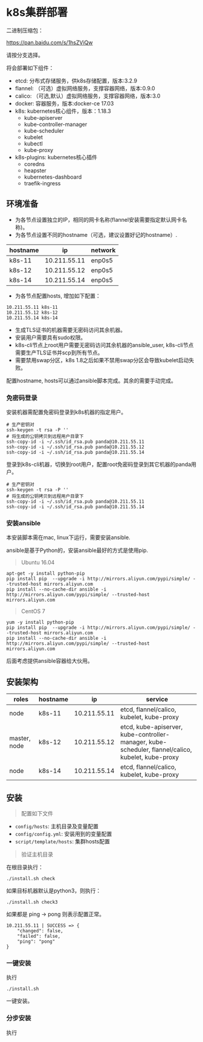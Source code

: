 # k8s集群部署

二进制压缩包：

https://pan.baidu.com/s/1hsZViQw

请按分支选择。

将会部署如下组件：

- etcd: 分布式存储服务，供k8s存储配置，版本:3.2.9
- flannel: （可选）虚拟网络服务，支撑容器网络，版本:0.9.0
- calico: （可选,默认）虚拟网络服务，支撑容器网络，版本:3.0
- docker: 容器服务，版本:docker-ce 17.03
- k8s: kubernetes核心组件，版本：1.18.3
	- kube-apiserver
	- kube-controller-manager
	- kube-scheduler
	- kubelet
	- kubectl
	- kube-proxy
- k8s-plugins: kubernetes核心插件
	- coredns
	- heapster
	- kubernetes-dashboard
	- traefik-ingress

## 环境准备

- 为各节点设置独立的IP，相同的网卡名称(flannel安装需要指定默认网卡名称)。
- 为各节点设置不同的hostname（可选，建议设置好记的hostname）.

hostname | ip | network
--- | --- | ---
k8s-11 | 10.211.55.11 | enp0s5
k8s-12 | 10.211.55.12 | enp0s5
k8s-14 | 10.211.55.14 | enp0s5

- 为各节点配置hosts, 增加如下配置：

```
10.211.55.11 k8s-11
10.211.55.12 k8s-12
10.211.55.14 k8s-14
```

- 生成TLS证书的机器需要无密码访问其余机器。
- 安装用户需要具有sudo权限。
- k8s-cli节点上root用户需要无密码访问其余机器的ansible_user, k8s-cli节点需要生产TLS证书并scp到所有节点。
- 需要禁用swap分区，k8s 1.8之后如果不禁用swap分区会导致kubelet启动失败。

配置hostname, hosts可以通过ansible脚本完成。其余的需要手动完成。

### 免密码登录

安装机器需配置免密码登录到k8s机器的指定用户。

```
# 生产密钥对
ssh-keygen -t rsa -P ''
# 将生成的公钥拷贝到远程用户目录下
ssh-copy-id -i ~/.ssh/id_rsa.pub panda@10.211.55.11
ssh-copy-id -i ~/.ssh/id_rsa.pub panda@10.211.55.12
ssh-copy-id -i ~/.ssh/id_rsa.pub panda@10.211.55.14
```

登录到k8s-cli机器，切换到root用户，配置root免密码登录到其它机器的panda用户。

```
# 生产密钥对
ssh-keygen -t rsa -P ''
# 将生成的公钥拷贝到远程用户目录下
ssh-copy-id -i ~/.ssh/id_rsa.pub panda@10.211.55.11
ssh-copy-id -i ~/.ssh/id_rsa.pub panda@10.211.55.14
```

### 安装ansible

本安装脚本需在mac, linux下运行，需要安装ansible.

ansible是基于Python的，安装ansible最好的方式是使用pip.

> Ubuntu 16.04

```
apt-get -y install python-pip
pip install pip  --upgrade -i http://mirrors.aliyun.com/pypi/simple/ --trusted-host mirrors.aliyun.com
pip install --no-cache-dir ansible -i http://mirrors.aliyun.com/pypi/simple/ --trusted-host mirrors.aliyun.com
```

> CentOS 7

```
yum -y install python-pip
pip install pip  --upgrade -i http://mirrors.aliyun.com/pypi/simple/ --trusted-host mirrors.aliyun.com
pip install --no-cache-dir ansible -i http://mirrors.aliyun.com/pypi/simple/ --trusted-host mirrors.aliyun.com
```

后面考虑提供ansible容器给大伙用。

## 安装架构

roles | hostname | ip | service
--- | --- | --- | ---
node | k8s-11 | 10.211.55.11 | etcd, flannel/calico, kubelet, kube-proxy
master, node | k8s-12 | 10.211.55.12 | etcd, kube-apiserver, kube-controller-manager, kube-scheduler, flannel/calico, kubelet, kube-proxy
node | k8s-14 | 10.211.55.14 | etcd, flannel/calico, kubelet, kube-proxy

## 安装

> 配置如下文件

- `config/hosts`: 主机目录及变量配置
- `config/config.yml`: 安装用到的变量配置
- `script/template/hosts`: 集群hosts配置

> 验证主机目录

在根目录执行：

```
./install.sh check
```

如果目标机器默认是python3，则执行：

```
./install.sh check3
```

如果都是 ping -> pong 则表示配置正常。

```
10.211.55.11 | SUCCESS => {
    "changed": false,
    "failed": false,
    "ping": "pong"
}
```

### 一键安装

执行

```
./install.sh
```

一键安装。

### 分步安装

执行







